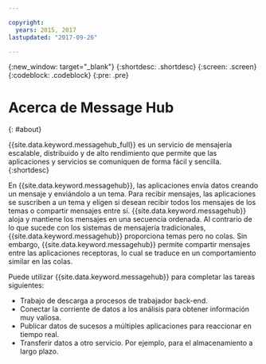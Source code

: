 ```yaml
---

copyright:
  years: 2015, 2017
lastupdated: "2017-09-26"

---
```


{:new_window: target="_blank"}
{:shortdesc: .shortdesc}
{:screen: .screen}
{:codeblock: .codeblock}
{:pre: .pre}

# Acerca de Message Hub
{: #about}

{{site.data.keyword.messagehub_full}} es un servicio de mensajería escalable, distribuido y de alto rendimiento que permite que las aplicaciones y servicios se comuniquen de forma fácil y sencilla.{:shortdesc}

En {{site.data.keyword.messagehub}}, las aplicaciones envía datos creando un mensaje y enviándolo a un tema.
Para recibir mensajes, las aplicaciones se suscriben a un tema y eligen si desean recibir todos los mensajes de los temas o compartir mensajes entre sí.
{{site.data.keyword.messagehub}} aloja y mantiene los mensajes en una secuencia ordenada.
Al contrario de lo que sucede con los sistemas de mensajería tradicionales, {{site.data.keyword.messagehub}} proporciona temas pero no colas. Sin embargo,
{{site.data.keyword.messagehub}} permite compartir mensajes entre las aplicaciones receptoras, lo cual se traduce en un comportamiento similar en las colas.


Puede utilizar {{site.data.keyword.messagehub}} para completar las tareas siguientes:

* Trabajo de descarga a procesos de trabajador back-end.
* Conectar la corriente de datos a los análisis para obtener
información muy valiosa.
* Publicar datos de sucesos a múltiples aplicaciones para
reaccionar
en tiempo real.
* Transferir datos a otro servicio. Por ejemplo, para el almacenamiento a largo plazo.
